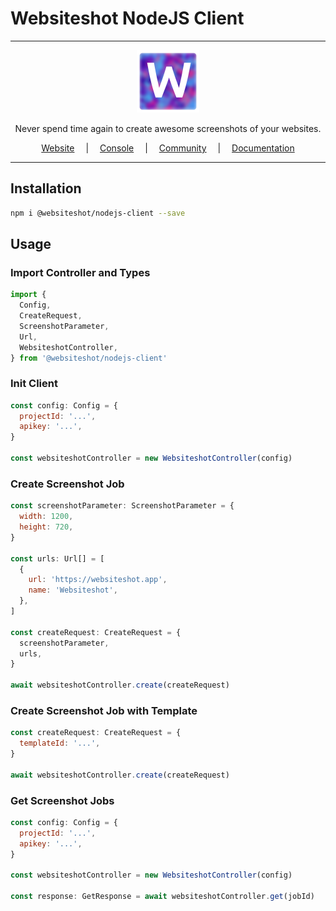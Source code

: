 # Websiteshot NodeJS Client

<hr />

<div align="center">
    <a href="https://websiteshot.app/">
        <img src="./assets/logopublicsmall.png" width="100">
    </a>
</div>

<div align="center">
<p>Never spend time again to create awesome screenshots of your websites.</p>
</div>

<div align="center">
<a style="margin: 1em;" href="https://websiteshot.app">Website</a> | <a style="margin: 1em;" href="https://console.websiteshot.app">Console</a> | <a style="margin: 1em;" href="https://github.com/websiteshot/community/discussions">Community</a> | <a style="margin: 1em;" href="https://docs.websiteshot.app">Documentation</a>
</div>

<hr />

## Installation

```bash
npm i @websiteshot/nodejs-client --save
```

## Usage

### Import Controller and Types

```js
import {
  Config,
  CreateRequest,
  ScreenshotParameter,
  Url,
  WebsiteshotController,
} from '@websiteshot/nodejs-client'
```

### Init Client

```js
const config: Config = {
  projectId: '...',
  apikey: '...',
}

const websiteshotController = new WebsiteshotController(config)
```

### Create Screenshot Job

```js
const screenshotParameter: ScreenshotParameter = {
  width: 1200,
  height: 720,
}

const urls: Url[] = [
  {
    url: 'https://websiteshot.app',
    name: 'Websiteshot',
  },
]

const createRequest: CreateRequest = {
  screenshotParameter,
  urls,
}

await websiteshotController.create(createRequest)
```

### Create Screenshot Job with Template

```js
const createRequest: CreateRequest = {
  templateId: '...',
}

await websiteshotController.create(createRequest)
```

### Get Screenshot Jobs

```js
const config: Config = {
  projectId: '...',
  apikey: '...',
}

const websiteshotController = new WebsiteshotController(config)

const response: GetResponse = await websiteshotController.get(jobId)
```
